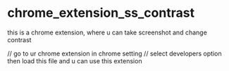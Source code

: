 # chrome_extension_ss_contrast
this is a chrome extension, where u can take screenshot and change contrast

// go to ur chrome extension in chrome setting
// select developers option then load this file and u can use this extension
